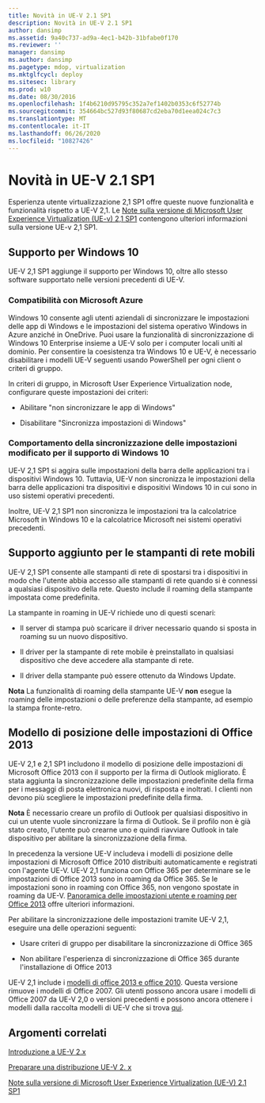 ```yaml
---
title: Novità in UE-V 2.1 SP1
description: Novità in UE-V 2.1 SP1
author: dansimp
ms.assetid: 9a40c737-ad9a-4ec1-b42b-31bfabe0f170
ms.reviewer: ''
manager: dansimp
ms.author: dansimp
ms.pagetype: mdop, virtualization
ms.mktglfcycl: deploy
ms.sitesec: library
ms.prod: w10
ms.date: 08/30/2016
ms.openlocfilehash: 1f4b6210d95795c352a7ef1402b0353c6f52774b
ms.sourcegitcommit: 354664bc527d93f80687cd2eba70d1eea024c7c3
ms.translationtype: MT
ms.contentlocale: it-IT
ms.lasthandoff: 06/26/2020
ms.locfileid: "10827426"
---
```

# Novità in UE-V 2.1 SP1


Esperienza utente virtualizzazione 2,1 SP1 offre queste nuove funzionalità e funzionalità rispetto a UE-V 2,1. Le [Note sulla versione di Microsoft User Experience Virtualization (UE-v) 2,1 SP1](microsoft-user-experience-virtualization--ue-v--21-sp1-release-notes.md) contengono ulteriori informazioni sulla versione UE-v 2,1 SP1.

## Supporto per Windows 10


UE-V 2,1 SP1 aggiunge il supporto per Windows 10, oltre allo stesso software supportato nelle versioni precedenti di UE-V.

### Compatibilità con Microsoft Azure

Windows 10 consente agli utenti aziendali di sincronizzare le impostazioni delle app di Windows e le impostazioni del sistema operativo Windows in Azure anziché in OneDrive. Puoi usare la funzionalità di sincronizzazione di Windows 10 Enterprise insieme a UE-V solo per i computer locali uniti al dominio. Per consentire la coesistenza tra Windows 10 e UE-V, è necessario disabilitare i modelli UE-V seguenti usando PowerShell per ogni client o criteri di gruppo.

In criteri di gruppo, in Microsoft User Experience Virtualization node, configurare queste impostazioni dei criteri:

-   Abilitare "non sincronizzare le app di Windows"

-   Disabilitare "Sincronizza impostazioni di Windows"

### Comportamento della sincronizzazione delle impostazioni modificato per il supporto di Windows 10

UE-V 2,1 SP1 si aggira sulle impostazioni della barra delle applicazioni tra i dispositivi Windows 10. Tuttavia, UE-V non sincronizza le impostazioni della barra delle applicazioni tra dispositivi e dispositivi Windows 10 in cui sono in uso sistemi operativi precedenti.

Inoltre, UE-V 2,1 SP1 non sincronizza le impostazioni tra la calcolatrice Microsoft in Windows 10 e la calcolatrice Microsoft nei sistemi operativi precedenti.

## Supporto aggiunto per le stampanti di rete mobili


UE-V 2,1 SP1 consente alle stampanti di rete di spostarsi tra i dispositivi in modo che l'utente abbia accesso alle stampanti di rete quando si è connessi a qualsiasi dispositivo della rete. Questo include il roaming della stampante impostata come predefinita.

La stampante in roaming in UE-V richiede uno di questi scenari:

-   Il server di stampa può scaricare il driver necessario quando si sposta in roaming su un nuovo dispositivo.

-   Il driver per la stampante di rete mobile è preinstallato in qualsiasi dispositivo che deve accedere alla stampante di rete.

-   Il driver della stampante può essere ottenuto da Windows Update.

**Nota**  La funzionalità di roaming della stampante UE-V **non** esegue la roaming delle impostazioni o delle preferenze della stampante, ad esempio la stampa fronte-retro.

 

## Modello di posizione delle impostazioni di Office 2013


UE-V 2,1 e 2,1 SP1 includono il modello di posizione delle impostazioni di Microsoft Office 2013 con il supporto per la firma di Outlook migliorato. È stata aggiunta la sincronizzazione delle impostazioni predefinite della firma per i messaggi di posta elettronica nuovi, di risposta e inoltrati. I clienti non devono più scegliere le impostazioni predefinite della firma.

**Nota**  È necessario creare un profilo di Outlook per qualsiasi dispositivo in cui un utente vuole sincronizzare la firma di Outlook. Se il profilo non è già stato creato, l'utente può crearne uno e quindi riavviare Outlook in tale dispositivo per abilitare la sincronizzazione della firma.

 

In precedenza la versione UE-V includeva i modelli di posizione delle impostazioni di Microsoft Office 2010 distribuiti automaticamente e registrati con l'agente UE-V. UE-V 2,1 funziona con Office 365 per determinare se le impostazioni di Office 2013 sono in roaming da Office 365. Se le impostazioni sono in roaming con Office 365, non vengono spostate in roaming da UE-V. [Panoramica delle impostazioni utente e roaming per Office 2013](https://go.microsoft.com/fwlink/p/?LinkID=391220) offre ulteriori informazioni.

Per abilitare la sincronizzazione delle impostazioni tramite UE-V 2,1, eseguire una delle operazioni seguenti:

-   Usare criteri di gruppo per disabilitare la sincronizzazione di Office 365

-   Non abilitare l'esperienza di sincronizzazione di Office 365 durante l'installazione di Office 2013

UE-V 2,1 include i [modelli di office 2013 e office 2010](https://technet.microsoft.com/library/dn458932.aspx#autosyncsettings). Questa versione rimuove i modelli di Office 2007. Gli utenti possono ancora usare i modelli di Office 2007 da UE-V 2,0 o versioni precedenti e possono ancora ottenere i modelli dalla raccolta modelli di UE-V che si trova [qui](https://go.microsoft.com/fwlink/p/?LinkID=246589).






## Argomenti correlati


[Introduzione a UE-V 2.x](get-started-with-ue-v-2x-new-uevv2.md)

[Preparare una distribuzione UE-V 2. x](prepare-a-ue-v-2x-deployment-new-uevv2.md)

[Note sulla versione di Microsoft User Experience Virtualization (UE-V) 2.1 SP1](microsoft-user-experience-virtualization--ue-v--21-sp1-release-notes.md)

 

 





